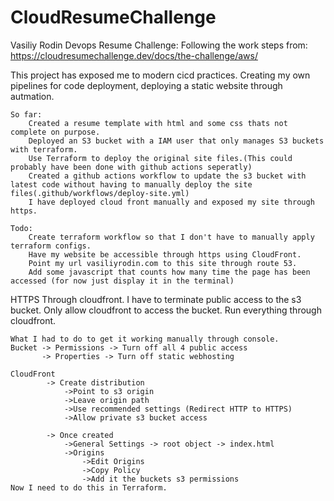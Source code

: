 # CloudResumeChallenge

Vasiliy Rodin Devops Resume Challenge:
Following the work steps from: 
https://cloudresumechallenge.dev/docs/the-challenge/aws/

This project has exposed me to modern cicd practices. Creating my own pipelines for code deployment, deploying a static website through autmation. 

    So far:
        Created a resume template with html and some css thats not complete on purpose.
        Deployed an S3 bucket with a IAM user that only manages S3 buckets with terraform. 
        Use Terraform to deploy the original site files.(This could probably have been done with github actions seperatly)
        Created a github actions workflow to update the s3 bucket with latest code without having to manually deploy the site files(.github/workflows/deploy-site.yml)
        I have deployed cloud front manually and exposed my site through https.

    Todo:
        Create terraform workflow so that I don't have to manually apply terraform configs.
        Have my website be accessible through https using CloudFront.
        Point my url vasiliyrodin.com to this site through route 53.
        Add some javascript that counts how many time the page has been accessed (for now just display it in the terminal)


HTTPS Through cloudfront.
    I have to terminate public access to the s3 bucket.
    Only allow cloudfront to access the bucket.
    Run everything through cloudfront.

    What I had to do to get it working manually through console.
    Bucket -> Permissions -> Turn off all 4 public access
           -> Properties -> Turn off static webhosting

    CloudFront
            -> Create distribution
                ->Point to s3 origin
                ->Leave origin path
                ->Use recommended settings (Redirect HTTP to HTTPS)
                ->Allow private s3 bucket access
                
            -> Once created
                ->General Settings -> root object -> index.html
                ->Origins
                    ->Edit Origins
                    ->Copy Policy
                    ->Add it the buckets s3 permissions
    Now I need to do this in Terraform.
